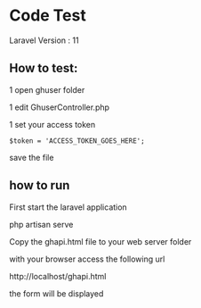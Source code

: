 # Code Test

Laravel Version : 11

## How to test:

1 open ghuser folder

1 edit GhuserController.php

1 set your access token 

    $token = 'ACCESS_TOKEN_GOES_HERE';

  save the file

## how to run

First start the laravel application

php artisan serve


Copy the ghapi.html file to your web server folder


with your browser access the following url

http://localhost/ghapi.html


the form will be displayed




